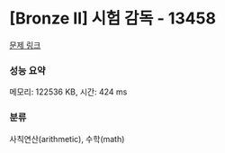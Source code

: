 # [Bronze II] 시험 감독 - 13458 

[문제 링크](https://www.acmicpc.net/problem/13458) 

### 성능 요약

메모리: 122536 KB, 시간: 424 ms

### 분류

사칙연산(arithmetic), 수학(math)

